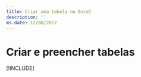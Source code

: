 ```yaml
---
title: Criar uma tabela no Excel
description: ''
ms.date: 12/08/2017
---
```



# <a name="create-and-populate-a-table"></a>Criar e preencher tabelas

[!INCLUDE[](../includes/excel-tutorial-create-table.md)]
